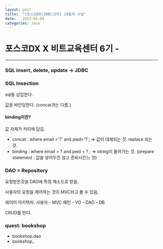 ```yaml
---
layout: post
title:  "[포스코DX|JDBC|5주] 19일차 수업"
date:   2023-09-04
categories: Java
---
```


# 포스코DX X 비트교육센터 6기 - 

---

### SQL insert, delete, update -> JDBC 


### SQL Insection

sql을 삽입한다.

값을 바인딩한다.  (concat과는 다름.) 

#### binding이란?

값 자체가 커리에 담김. 

- concat : where email ='?' and pwd='?'; => 값이 대체되는 것. replace 되는 것.
- binding : where email = ? and pwd = ? ; => string이 들어가는 것. (prepare statement : 값을 넣어두진 않고 준비시킨느 것)


 ### DAO = Repository

 요청받은것을 DAO에 특정 메소드로 받음.
 
 사용자의 요청을 제어하는 것이 MVC라고 볼 수 있음.

레이어 아키텍처. 사용자 - MVC 패턴 - VO - DAO - DB

CRUD를 한다.


### quest: bookshop

- bookshop.dao
- bookshop,.

